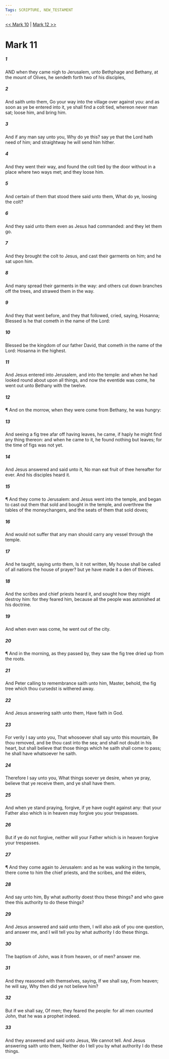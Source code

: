 ```yaml
---
Tags: SCRIPTURE, NEW_TESTAMENT
---
```


[<< Mark 10](NEW_TESTAMENT/02_Mark/Mark_10.md) | [Mark 12 >>](NEW_TESTAMENT/02_Mark/Mark_12.md)

# Mark 11

##### 1

AND when they came nigh to Jerusalem, unto Bethphage and Bethany, at the mount of Olives, he sendeth forth two of his disciples,

##### 2

And saith unto them, Go your way into the village over against you: and as soon as ye be entered into it, ye shall find a colt tied, whereon never man sat; loose him, and bring him.

##### 3

And if any man say unto you, Why do ye this? say ye that the Lord hath need of him; and straightway he will send him hither.

##### 4

And they went their way, and found the colt tied by the door without in a place where two ways met; and they loose him.

##### 5

And certain of them that stood there said unto them, What do ye, loosing the colt?

##### 6

And they said unto them even as Jesus had commanded: and they let them go.

##### 7

And they brought the colt to Jesus, and cast their garments on him; and he sat upon him.

##### 8

And many spread their garments in the way: and others cut down branches off the trees, and strawed them in the way.

##### 9

And they that went before, and they that followed, cried, saying, Hosanna; Blessed is he that cometh in the name of the Lord:

##### 10

Blessed be the kingdom of our father David, that cometh in the name of the Lord: Hosanna in the highest.

##### 11

And Jesus entered into Jerusalem, and into the temple: and when he had looked round about upon all things, and now the eventide was come, he went out unto Bethany with the twelve.

##### 12

¶ And on the morrow, when they were come from Bethany, he was hungry:

##### 13

And seeing a fig tree afar off having leaves, he came, if haply he might find any thing thereon: and when he came to it, he found nothing but leaves; for the time of figs was not yet.

##### 14

And Jesus answered and said unto it, No man eat fruit of thee hereafter for ever. And his disciples heard it.

##### 15

¶ And they come to Jerusalem: and Jesus went into the temple, and began to cast out them that sold and bought in the temple, and overthrew the tables of the moneychangers, and the seats of them that sold doves;

##### 16

And would not suffer that any man should carry any vessel through the temple.

##### 17

And he taught, saying unto them, Is it not written, My house shall be called of all nations the house of prayer? but ye have made it a den of thieves.

##### 18

And the scribes and chief priests heard it, and sought how they might destroy him: for they feared him, because all the people was astonished at his doctrine.

##### 19

And when even was come, he went out of the city.

##### 20

¶ And in the morning, as they passed by, they saw the fig tree dried up from the roots.

##### 21

And Peter calling to remembrance saith unto him, Master, behold, the fig tree which thou cursedst is withered away.

##### 22

And Jesus answering saith unto them, Have faith in God.

##### 23

For verily I say unto you, That whosoever shall say unto this mountain, Be thou removed, and be thou cast into the sea; and shall not doubt in his heart, but shall believe that those things which he saith shall come to pass; he shall have whatsoever he saith.

##### 24

Therefore I say unto you, What things soever ye desire, when ye pray, believe that ye receive them, and ye shall have them.

##### 25

And when ye stand praying, forgive, if ye have ought against any: that your Father also which is in heaven may forgive you your trespasses.

##### 26

But if ye do not forgive, neither will your Father which is in heaven forgive your trespasses.

##### 27

¶ And they come again to Jerusalem: and as he was walking in the temple, there come to him the chief priests, and the scribes, and the elders,

##### 28

And say unto him, By what authority doest thou these things? and who gave thee this authority to do these things?

##### 29

And Jesus answered and said unto them, I will also ask of you one question, and answer me, and I will tell you by what authority I do these things.

##### 30

The baptism of John, was it from heaven, or of men? answer me.

##### 31

And they reasoned with themselves, saying, If we shall say, From heaven; he will say, Why then did ye not believe him?

##### 32

But if we shall say, Of men; they feared the people: for all men counted John, that he was a prophet indeed.

##### 33

And they answered and said unto Jesus, We cannot tell. And Jesus answering saith unto them, Neither do I tell you by what authority I do these things.
